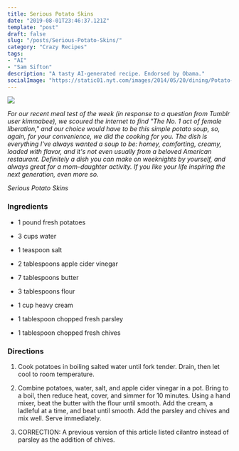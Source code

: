 ```yaml
---
title: Serious Potato Skins
date: "2019-08-01T23:46:37.121Z"
template: "post"
draft: false
slug: "/posts/Serious-Potato-Skins/"
category: "Crazy Recipes"
tags:
- "AI"
- "Sam Sifton"
description: "A tasty AI-generated recipe. Endorsed by Obama."
socialImage: "https://static01.nyt.com/images/2014/05/20/dining/Potato-Skins/Potato-Skins-articleLarge.jpg"
---
```


![](https://static01.nyt.com/images/2014/05/20/dining/Potato-Skins/Potato-Skins-articleLarge.jpg)

*For our recent meal test of the week (in response to a question from Tumblr user kimmabee), we scoured the internet to find "The No. 1 act of female liberation," and our choice would have to be this simple potato soup, so, again, for your convenience, we did the cooking for you. The dish is everything I've always wanted a soup to be: homey, comforting, creamy, loaded with flavor, and it's not even usually from a beloved American restaurant. Definitely a dish you can make on weeknights by yourself, and always great for a mom-daughter activity. If you like your life inspiring the next generation, even more so.*

*Serious Potato Skins*
### Ingredients

* 1 pound fresh potatoes

* 3 cups water

* 1 teaspoon salt

* 2 tablespoons apple cider vinegar

* 7 tablespoons butter

* 3 tablespoons flour

* 1 cup heavy cream

* 1 tablespoon chopped fresh parsley

* 1 tablespoon chopped fresh chives
### Directions

1. Cook potatoes in boiling salted water until fork tender. Drain, then let cool to room temperature.

1. Combine potatoes, water, salt, and apple cider vinegar in a pot. Bring to a boil, then reduce heat, cover, and simmer for 10 minutes. Using a hand mixer, beat the butter with the flour until smooth. Add the cream, a ladleful at a time, and beat until smooth. Add the parsley and chives and mix well. Serve immediately.

1. CORRECTION: A previous version of this article listed cilantro instead of parsley as the addition of chives.

